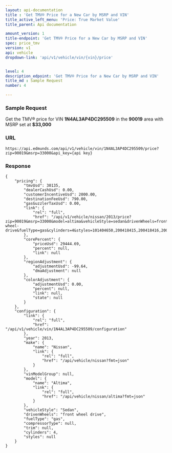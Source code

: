 ```yaml
---
layout: api-documentation
title : 'Get TMV® Price for a New Car by MSRP and VIN'
title_active_left_menu: 'Price: True Market Value'
title_parent: Api documentation

amount_version: 1
title-endpoint: 'Get TMV® Price for a New Car by MSRP and VIN'
spec: price_tmv
version: v1
api: vehicle
dropdown-link: 'api/v1/vehicle/vin/{vin}/price'


level: 4
description_edpoint: 'Get TMV® Price for a New Car by MSRP and VIN'
title_md : Sample Request
number: 4

---
```


### Sample Request
	
Get the TMV® price for VIN **1N4AL3AP4DC295509** in the **90019** area with MSRP set at **$33,000**

### URL

	https://api.edmunds.com/api/v1/vehicle/vin/1N4AL3AP4DC295509/price?zip=90019&msrp=33000&api_key={api key}
	
### Response

	{
	    "pricing": {
	        "tmvUsd": 30135,
	        "dealerCashUsd": 0.00,
	        "customerIncentiveUsd": 2000.00,
	        "destinationFeeUsd": 790.00,
	        "gasGuzzlerTaxUsd": 0.00,
	        "link": {
	            "rel": "full",
	            "href": "/api/v1/vehicle/nissan/2013/price?zip=90019&msrp=33000&model=altima&vehicleStyle=sedan&drivenWheels=front-wheel-drive&fuelType=gas&cylinders=4&styles=101404650,200418415,200418416,200444018,200418417"
	        },
	        "corePercent": {
	            "priceUsd": 29444.69,
	            "percent": null,
	            "link": null
	        },
	        "regionAdjustment": {
	            "adjustmentUsd": -99.64,
	            "dmaAdjustment": null
	        },
	        "colorAdjustment": {
	            "adjustmentUsd": 0.00,
	            "percent": null,
	            "link": null,
	            "state": null
	        }
	    },
	    "configuration": {
	        "link": {
	            "rel": "full",
	            "href": "/api/v1/vehicle/vin/1N4AL3AP4DC295509/configuration"
	        },
	        "year": 2013,
	        "make": {
	            "name": "Nissan",
	            "link": {
	                "rel": "full",
	                "href": "/api/vehicle/nissan?fmt=json"
	            }
	        },
	        "vinModelGroup": null,
	        "model": {
	            "name": "Altima",
	            "link": {
	                "rel": "full",
	                "href": "/api/vehicle/nissan/altima?fmt=json"
	            }
	        },
	        "vehicleStyle": "Sedan",
	        "drivenWheels": "front wheel drive",
	        "fuelType": "gas",
	        "compressorType": null,
	        "trim": null,
	        "cylinders": 4,
	        "styles": null
	    }
	}


